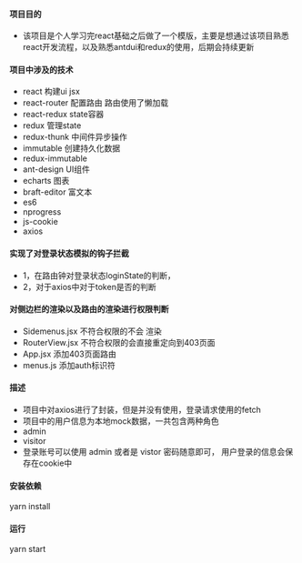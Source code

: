 #### 项目目的

+  该项目是个人学习完react基础之后做了一个模版，主要是想通过该项目熟悉react开发流程，以及熟悉antdui和redux的使用，后期会持续更新

#### 项目中涉及的技术

+ react  构建ui jsx
+ react-router  配置路由 路由使用了懒加载
+ react-redux  state容器
+ redux  管理state
+ redux-thunk  中间件异步操作
+ immutable 创建持久化数据
+ redux-immutable 
+ ant-design  UI组件
+ echarts 图表
+ braft-editor  富文本
+ es6
+ nprogress
+ js-cookie
+ axios

#### 实现了对登录状态模拟的钩子拦截

+ 1，在路由钟对登录状态loginState的判断，
+ 2，对于axios中对于token是否的判断

#### 对侧边栏的渲染以及路由的渲染进行权限判断
 + Sidemenus.jsx 不符合权限的不会 渲染
 + RouterView.jsx 不符合权限的会直接重定向到403页面
 + App.jsx 添加403页面路由
 + menus.js 添加auth标识符
 
#### 描述

 + 项目中对axios进行了封装，但是并没有使用，登录请求使用的fetch
 + 项目中的用户信息为本地mock数据，一共包含两种角色
+ admin
+ visitor
+ 登录账号可以使用 admin 或者是 vistor 密码随意即可， 用户登录的信息会保存在cookie中

#### 安装依赖

yarn install 

#### 运行

yarn start